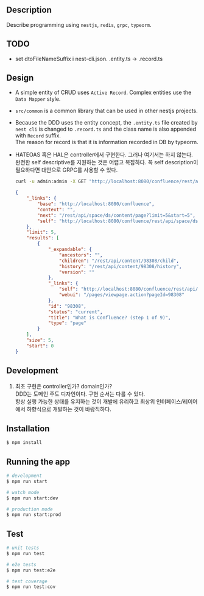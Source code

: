 ## Description

Describe programming using `nestjs`, `redis`, `grpc`, `typeorm`.

## TODO

-   set dtoFileNameSuffix i nest-cli.json. .entity.ts -> .record.ts

## Design

-   A simple entity of CRUD uses `Active Record`. Complex entities use the `Data Mapper` style.
-   `src/common` is a common library that can be used in other nestjs projects.
-   Because the DDD uses the entity concept, the `.entity.ts` file created by `nest cli` is changed to `.record.ts` and the class name is also appended with `Record` suffix.<br>
    The reason for record is that it is information recorded in DB by typeorm.
-   HATEOAS 혹은 HAL은 controller에서 구현한다. 그러나 여기서는 하지 않는다. 완전한 self descriptive를 지원하는 것은 어렵고 복잡하다. 꼭 self description이 필요하다면 대안으로 GRPC를 사용할 수 있다.

    ```sh
    curl -u admin:admin -X GET "http://localhost:8080/confluence/rest/api/space/ds/content/page?limit=5&start=5"
    ```

    ```json
    {
        "_links": {
            "base": "http://localhost:8080/confluence",
            "context": "",
            "next": "/rest/api/space/ds/content/page?limit=5&start=5",
            "self": "http://localhost:8080/confluence/rest/api/space/ds/content/page"
        },
        "limit": 5,
        "results": [
            {
                "_expandable": {
                    "ancestors": "",
                    "children": "/rest/api/content/98308/child",
                    "history": "/rest/api/content/98308/history",
                    "version": ""
                },
                "_links": {
                    "self": "http://localhost:8080/confluence/rest/api/content/98308",
                    "webui": "/pages/viewpage.action?pageId=98308"
                },
                "id": "98308",
                "status": "current",
                "title": "What is Confluence? (step 1 of 9)",
                "type": "page"
            }
        ],
        "size": 5,
        "start": 0
    }
    ```

## Development

1. 최초 구현은 controller인가? domain인가?\
   DDD는 도메인 주도 디자인이다. 구현 순서는 다를 수 있다. \
   항상 실행 가능한 상태를 유지하는 것이 개발에 유리하고 최상위 인터페이스/레이어에서 하향식으로 개발하는 것이 바람직하다.

## Installation

```bash
$ npm install
```

## Running the app

```bash
# development
$ npm run start

# watch mode
$ npm run start:dev

# production mode
$ npm run start:prod
```

## Test

```bash
# unit tests
$ npm run test

# e2e tests
$ npm run test:e2e

# test coverage
$ npm run test:cov
```
